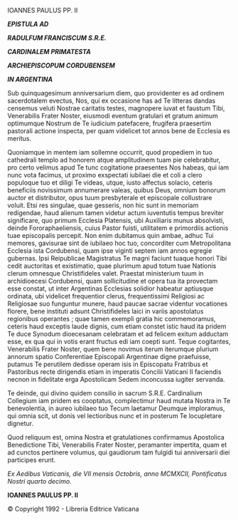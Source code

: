 IOANNES PAULUS PP. II

***EPISTULA AD***

***RADULFUM FRANCISCUM S.R.E.***

***CARDINALEM PRIMATESTA***

***ARCHIEPISCOPUM CORDUBENSEM***

***IN ARGENTINA***

Sub quinquagesimum anniversarium diem, quo providenter es ad ordinem sacerdotalem evectus, Nos, qui ex occasione has ad Te litteras dandas censemus veluti Nostrae caritatis testes, magnopere iuvat et faustum Tibi, Venerabilis Frater Noster, eiusmodi eventum gratulari et gratum animum optimumque Nostrum de Te iudicium patefacere, frugifera praesertim pastorali actione inspecta, per quam videlicet tot annos bene de Ecclesia es meritus.

Quoniamque in mentem iam sollemne occurrit, quod propediem in tuo cathedrali templo ad honorem atque amplitudinem tuam pie celebrabitur, pro certo velimus apud Te tunc cogitatione praesentes Nos habeas, qui iam nunc vota facimus, ut proximo exspectati iubilaei die et coli a clero populoque tuo et diligi Te videas, utque, iusto affectus solacio, ceteris beneficiis novissimum annumerare valeas, quibus Deus, omnium bonorum auctor et distributor, opus tuum presbyterale et episcopale collustrare voluit. Etsi res singulae, quae gesseris, non hic sunt in memoriam redigendae, haud alienum tamen videtur actum iuventutis tempus breviter significare, quo primum Ecclesia Platensis, ubi Auxiliaris munus absolvisti, deinde Fororaphaeliensis, cuius Pastor fuisti, utilitatem e primordiis actionis tuae episcopalis percepit. Non enim dubitamus quin ambae, adhuc Tui memores, gavisurae sint de iubilaeo hoc tuo, concorditer cum Metropolitana Ecclesia ista Cordubensi, quam ipse viginti septem iam annos egregie gubernas. Ipsi Reipublicae Magistratus Te magni faciunt tuaque honori Tibi cedit auctoritas et existimatio, quae plurimum apud totum tuae Nationis clerum omnesque Christifideles valet. Praestat ministerium tuum in archidioecesi Cordubensi, quam sollicitudine et opera tua ita provectam esse constat, ut inter Argentinas Ecclesias solidior habeatur aptiusque ordinata, ubi videlicet frequentior clerus, frequentissimi Religiosi ac Religiosae suo funguntur munere, haud paucae sacrae videntur vocationes florere, bene instituti adsunt Christifideles laici in variis apostolatus regionibus operantes ; quae tamen exempli gratia hic commemoramus, ceteris haud exceptis laude dignis, cum etiam constet istic haud ita pridem Te duce Synodum dioecesanam celebratam et ad felicem exitum adductam esse, ex qua qui in votis erant fructus edi iam coepti sunt. Teque cogitantes, Venerabilis Frater Noster, quem bene novimus iterum iterumque plurium annorum spatio Conferentiae Episcopali Argentinae digne praefuisse, putamus Te perutilem dedisse operam isis in Episcopatu Fratribus et Pastoribus recte dirigendis etiam in imperatis Concilii Vaticani II faciendis necnon in fidelitate erga Apostolicam Sedem inconcussa iugiter servanda.

Te deinde, qui divino quidem consilio in sacrum S.R.E. Cardinalium Collegium iam pridem es cooptatus, complectimur haud mutata Nostra in Te benevolentia, in aureo iubilaeo tuo Tecum laetamur Deumque imploramus, qui omnia scit, ut donis vel lectioribus nunc et in posterum Te locupletare dignetur.

Quod reliquum est, omina Nostra et gratulationes confirmamus Apostolica Benedictione Tibi, Venerabilis Frater Noster, peramanter impertita, quam et ad cunctos pertinere volumus, qui gaudiorum tam fulgidi tui anniversarii diei participes erunt.

*Ex Aedibus Vaticanis, die VII mensis Octobris, anno MCMXCII, Pontificatus Nostri quarto decimo.*

**IOANNES PAULUS PP. II**

© Copyright 1992 - Libreria Editrice Vaticana